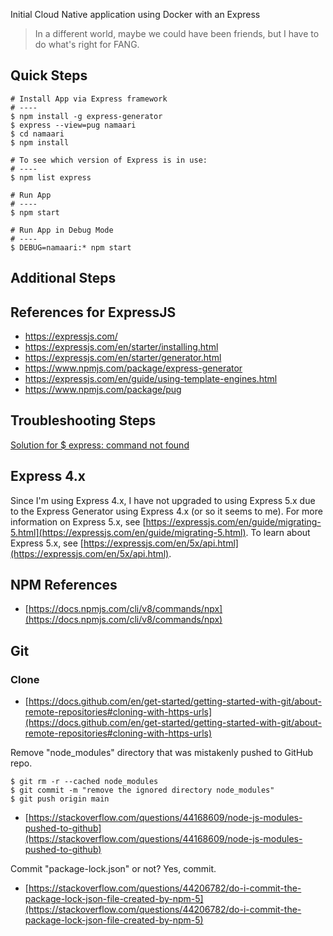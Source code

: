 Initial Cloud Native application using Docker with an Express 

> In a different world, maybe we could have been friends, but I have to do what's right for FANG.

## Quick Steps
```
# Install App via Express framework
# ----
$ npm install -g express-generator
$ express --view=pug namaari
$ cd namaari
$ npm install

# To see which version of Express is in use:
# ----  
$ npm list express

# Run App
# ----
$ npm start

# Run App in Debug Mode
# ----
$ DEBUG=namaari:* npm start
```

## Additional Steps

## References for ExpressJS
* https://expressjs.com/
* https://expressjs.com/en/starter/installing.html
* https://expressjs.com/en/starter/generator.html
* https://www.npmjs.com/package/express-generator
* https://expressjs.com/en/guide/using-template-engines.html
* https://www.npmjs.com/package/pug

## Troubleshooting Steps
[Solution for $ express: command not found](https://stackoverflow.com/questions/23002448/express-command-not-found)

## Express 4.x
Since I'm using Express 4.x, I have not upgraded to using Express 5.x due to the Express Generator using Express 4.x (or so it seems to me).
For more information on Express 5.x, see [https://expressjs.com/en/guide/migrating-5.html](https://expressjs.com/en/guide/migrating-5.html). 
To learn about Express 5.x, see [https://expressjs.com/en/5x/api.html](https://expressjs.com/en/5x/api.html).

## NPM References
* [https://docs.npmjs.com/cli/v8/commands/npx](https://docs.npmjs.com/cli/v8/commands/npx)

## Git
### Clone
* [https://docs.github.com/en/get-started/getting-started-with-git/about-remote-repositories#cloning-with-https-urls](https://docs.github.com/en/get-started/getting-started-with-git/about-remote-repositories#cloning-with-https-urls)

Remove "node_modules" directory that was mistakenly pushed to GitHub repo.
```
$ git rm -r --cached node_modules
$ git commit -m "remove the ignored directory node_modules"
$ git push origin main
```
* [https://stackoverflow.com/questions/44168609/node-js-modules-pushed-to-github](https://stackoverflow.com/questions/44168609/node-js-modules-pushed-to-github)

Commit "package-lock.json" or not? Yes, commit.
* [https://stackoverflow.com/questions/44206782/do-i-commit-the-package-lock-json-file-created-by-npm-5](https://stackoverflow.com/questions/44206782/do-i-commit-the-package-lock-json-file-created-by-npm-5)
